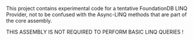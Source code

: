 This project contains experimental code for a tentative FoundationDB LINQ Provider, not to be confused with the Async-LINQ methods that are part of the core assembly.

THIS ASSEMBLY IS NOT REQUIRED TO PERFORM BASIC LINQ QUERIES !



